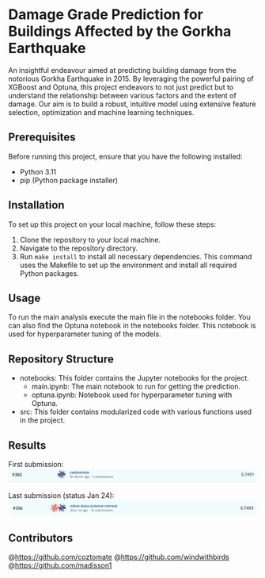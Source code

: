 # Damage Grade Prediction for Buildings Affected by the Gorkha Earthquake

An insightful endeavour aimed at predicting building damage from the notorious Gorkha Earthquake in 2015. By leveraging the powerful pairing of XGBoost and Optuna, this project endeavors to not just predict but to understand the relationship between various factors and the extent of damage. Our aim is to build a robust, intuitive model using extensive feature selection, optimization and machine learning techniques.

## Prerequisites
Before running this project, ensure that you have the following installed:

- Python 3.11
- pip (Python package installer)

## Installation
To set up this project on your local machine, follow these steps:

1. Clone the repository to your local machine.
2. Navigate to the repository directory.
3. Run `make install` to install all necessary dependencies. This command uses the Makefile to set up the environment and install all required Python packages.

## Usage
To run the main analysis execute the main file in the notebooks folder.
You can also find the Optuna notebook in the notebooks folder. This notebook is used for hyperparameter tuning of the models.

## Repository Structure
- notebooks: This folder contains the Jupyter notebooks for the project.
    - main.ipynb: The main notebook to run for getting the prediction.
    - optuna.ipynb: Notebook used for hyperparameter tuning with Optuna.
- src: This folder contains modularized code with various functions used in the project.

## Results

First submission:
![Image](./Images/result_cutout.png)

Last submission (status Jan 24):
![Image](./Images/last.png)


## Contributors

@https://github.com/coztomate
@https://github.com/windwithbirds
@https://github.com/madisson1
